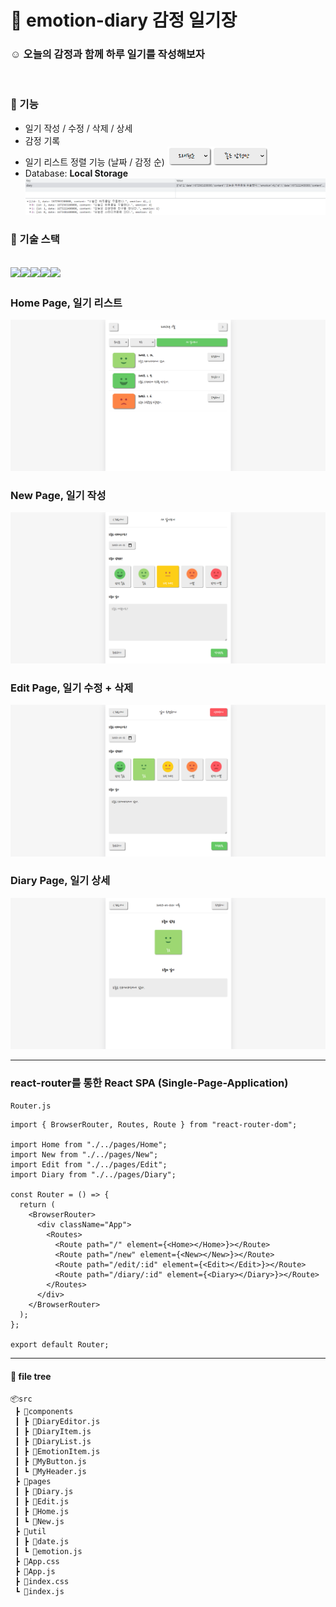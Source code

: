 # 📝 emotion-diary 감정 일기장

### ☺️ 오늘의 감정과 함께 하루 일기를 작성해보자 

<br/>

### 🔨 기능
- 일기 작성 / 수정 / 삭제 / 상세
- 감정 기록
- 일기 리스트 정렬 기능 (날짜 / 감정 순) 
  <img src="./filter.png" width="160" height="30"/>
- Database: **Local Storage** ![database](database.png)

### 🔨 기술 스택
<img src="https://img.shields.io/badge/html-E34F26?style=for-the-badge&logo=html5&logoColor=white"><img src="https://img.shields.io/badge/css-1572B6?style=for-the-badge&logo=css3&logoColor=white"><img src="https://img.shields.io/badge/javascript-F7DF1E?style=for-the-badge&logo=javascript&logoColor=black"><img src="https://img.shields.io/badge/react-61DAFB?style=for-the-badge&logo=react&logoColor=black"><img src="https://img.shields.io/badge/Firebase-FFCA28?style=flat-square&logo=firebase&logoColor=black"/>
---
### Home Page, 일기 리스트
![home](home.png)

### New Page, 일기 작성
![new](new.png)

### Edit Page, 일기 수정 + 삭제
![edit](edit.png)

### Diary Page, 일기 상세
![diary](diary.png)

---


### react-router를 통한 React SPA (Single-Page-Application)

`Router.js`
```
import { BrowserRouter, Routes, Route } from "react-router-dom";

import Home from "./../pages/Home";
import New from "./../pages/New";
import Edit from "./../pages/Edit";
import Diary from "./../pages/Diary";

const Router = () => {
  return (
    <BrowserRouter>
      <div className="App">
        <Routes>
          <Route path="/" element={<Home></Home>}></Route>
          <Route path="/new" element={<New></New>}></Route>
          <Route path="/edit/:id" element={<Edit></Edit>}></Route>
          <Route path="/diary/:id" element={<Diary></Diary>}></Route>
        </Routes>
      </div>
    </BrowserRouter>
  );
};

export default Router;
```

---

#### 🌳 file tree
```
📦src
 ┣ 📂components
 ┃ ┣ 📜DiaryEditor.js
 ┃ ┣ 📜DiaryItem.js
 ┃ ┣ 📜DiaryList.js
 ┃ ┣ 📜EmotionItem.js
 ┃ ┣ 📜MyButton.js
 ┃ ┗ 📜MyHeader.js
 ┣ 📂pages
 ┃ ┣ 📜Diary.js
 ┃ ┣ 📜Edit.js
 ┃ ┣ 📜Home.js
 ┃ ┗ 📜New.js
 ┣ 📂util
 ┃ ┣ 📜date.js
 ┃ ┗ 📜emotion.js
 ┣ 📜App.css
 ┣ 📜App.js
 ┣ 📜index.css
 ┗ 📜index.js
 ```
